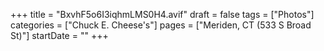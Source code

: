 +++
title = "BxvhF5o6I3iqhmLMS0H4.avif"
draft = false
tags = ["Photos"]
categories = ["Chuck E. Cheese's"]
pages = ["Meriden, CT (533 S Broad St)"]
startDate = ""
+++
